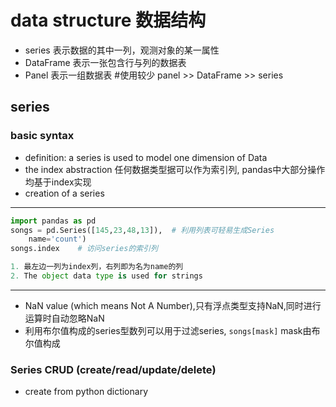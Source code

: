 # data structure 数据结构
- series 表示数据的其中一列，观测对象的某一属性
- DataFrame 表示一张包含行与列的数据表
- Panel 表示一组数据表    #使用较少
panel >> DataFrame >> series
## series

### basic syntax
- definition: a series is used to model one dimension of Data
- the index abstraction 任何数据类型据可以作为索引列,   pandas中大部分操作均基于index实现
- creation of a series
---

``` python 
import pandas as pd 
songs = pd.Series([145,23,48,13]),  # 利用列表可轻易生成Series
    name='count')
songs.index    # 访问series的索引列

1. 最左边一列为index列，右列即为名为name的列
2. The object data type is used for strings
```
---
- NaN value (which means Not A Number),只有浮点类型支持NaN,同时进行运算时自动忽略NaN
- 利用布尔值构成的series型数列可以用于过滤series,
`songs[mask]` mask由布尔值构成

### Series CRUD (create/read/update/delete)
- create from python dictionary

